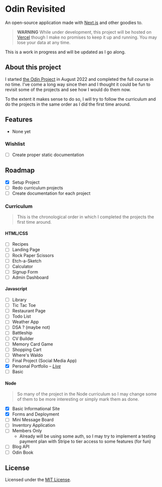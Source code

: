 # Odin Revisited

An open-source application made with [Next.js](https://nextjs.org/) and other goodies to.

> **WARNING** 
> While under development, this project will be hosted on [Vercel](https://vercel.com/) though I make no promises to keep it up and running. You may lose your data at any time.

This is a work in progress and will be updated as I go along.

## About this project

I started [the Odin Project](https://www.theodinproject.com/) in August 2022 and completed the full course in no time.
I've come a long way since then and I thought it could be fun to revisit some of the projects and see how I would do them now.

To the extent it makes sense to do so, I will try to follow the curriculum and do the projects in the same order as I did the first time around.

## Features
- None yet

### Wishlist
- [ ] Create proper static documentation 

## Roadmap

- [x] Setup Project
- [ ] Redo curriculum projects
- [ ] Create documentation for each project

### Curriculum

> This is the chronological order in which I completed the projects the first time around.

#### HTML/CSS

- [ ] Recipes
- [ ] Landing Page
- [ ] Rock Paper Scissors
- [ ] Etch-a-Sketch
- [ ] Calculator
- [ ] Signup Form
- [ ] Admin Dashboard

#### Javascript

- [ ] Library
- [ ] Tic Tac Toe
- [ ] Restaurant Page
- [ ] Todo List
- [ ] Weather App
- [ ] DSA ? (maybe not)
- [ ] Battleship
- [ ] CV Builder
- [ ] Memory Card Game
- [ ] Shopping Cart
- [ ] Where's Waldo
- [ ] Final Project (Social Media App)
- [x] Personal Portfolio – [*Live*](https://www.hjartlandd.dev/)
- [ ] Basic

#### Node

>So many of the project in the Node curriculum so I may change some of them to be more interesting or simply mark them as done.

- [x] Basic Informational Site 
- [x] Forms and Deployment
- [ ] Mini Message Board
- [ ] Inventory Application
- [ ] Members Only
  - Already will be using some auth, so I may try to implement a testing payment plan with Stripe to tier access to some features (for fun)
- [ ] Blog API
- [ ] Odin Book

## License
Licensed under the [MIT License](LICENSE.md).

